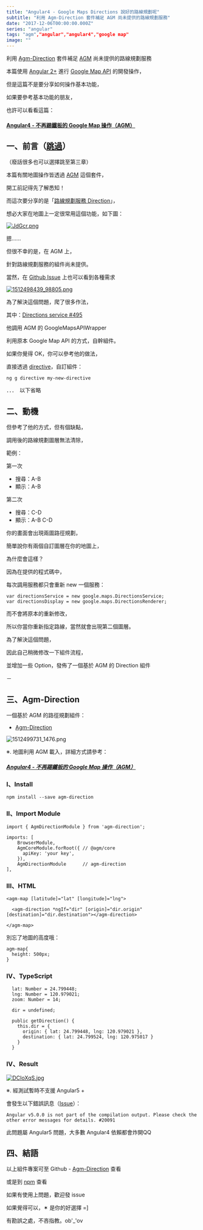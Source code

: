 ```yaml
---
title: "Angular4 - Google Maps Directions 說好的路線規劃呢"
subtitle: "利用 Agm-Direction 套件補足 AGM 尚未提供的路線規劃服務"
date: "2017-12-06T00:00:00.000Z"
series: "angular"
tags: "agm","angular","angular4","google map"
image: ""
--- 
```


利用 [Agm-Direction](https://github.com/explooosion/Agm-Direction) 套件補足 [AGM](https://github.com/SebastianM/angular-google-maps) 尚未提供的路線規劃服務

本篇使用 [Angular 2+](https://angular.io/) 進行 [Google Map API](https://developers.google.com/maps/) 的開發操作， 

但是這篇不是要分享如何操作基本功能，

如果要參考基本功能的朋友，

也許可以看看這篇：

#### [Angular4 - 不再踢鐵板的 Google Map 操作（AGM）](https://dotblogs.com.tw/explooosion/2017/07/17/212602)

一、前言（[跳過](#主文)）
---------------

（廢話很多也可以選擇跳至第三章）

本篇有關地圖操作皆透過 [AGM](https://github.com/SebastianM/angular-google-maps) 這個套件，

開工前記得先了解悉知！

而這次要分享的是「[路線規劃服務 Direction](https://developers.google.com/maps/documentation/directions/?hl=zh-tw)」，

想必大家在地圖上一定很常用這個功能，如下圖：

[![JdGcr.png](https://raw.githubusercontent.com/explooosion/blogs/refs/heads/main/docs/images/2017-12-06_Angular4%20-%20Google%20Maps%20Directions%20%E8%AA%AA%E5%A5%BD%E7%9A%84%E8%B7%AF%E7%B7%9A%E8%A6%8F%E5%8A%83%E5%91%A2/JdGcr.png)](https://i.stack.imgur.com/JdGcr.png)

摁......

但很不幸的是，在 AGM 上，

針對路線規劃服務的組件尚未提供。

當然，在 [Github Issue](https://github.com/SebastianM/angular-google-maps/issues?utf8=%E2%9C%93&q=direction) 上也可以看到各種需求

[![1512498439_98805.png](https://raw.githubusercontent.com/explooosion/blogs/refs/heads/main/docs/images/2017-12-06_Angular4%20-%20Google%20Maps%20Directions%20%E8%AA%AA%E5%A5%BD%E7%9A%84%E8%B7%AF%E7%B7%9A%E8%A6%8F%E5%8A%83%E5%91%A2/1512498439_98805.png)](https://dotblogsfile.blob.core.windows.net/user/incredible/faa3655b-e55c-4af8-be14-55ddab4df702/1512498439_98805.png)

為了解決這個問題，爬了很多作法，

其中：[Directions service #495](https://github.com/SebastianM/angular-google-maps/issues/495)

他調用 AGM 的 GoogleMapsAPIWrapper

利用原本 Google Map API 的方式，自幹組件。

如果你覺得 OK，你可以參考他的做法，

直接透過 [directive](https://github.com/angular/angular-cli/wiki/generate-directive)，自訂組件：

    ng g directive my-new-directive

．．．　以下省略

二、動機
----

但參考了他的方式，但有個缺點，

調用後的路線規劃圖層無法清除，

範例：

第一次

*   搜尋：A-B
*   顯示：A-B

第二次

*   搜尋：C-D
*   顯示：A-B C-D

你的畫面會出現兩圖路徑規劃，

簡單說你有兩個自訂圖層在你的地圖上，

為什麼會這樣？

因為在提供的程式碼中，

每次調用服務都只會重新 new 一個服務：

    var directionsService = new google.maps.DirectionsService;
    var directionsDisplay = new google.maps.DirectionsRenderer;

而不會將原本的重新修改，

所以你當你重新指定路線，當然就會出現第二個圖層。

為了解決這個問題，

因此自己稍微修改一下組件流程，

並增加一些 Option，發佈了一個基於 AGM 的 Direction 組件

－

三、Agm-Direction
---------------

一個基於 AGM 的路徑規劃組件：

*   [Agm-Direction](https://github.com/explooosion/Agm-Direction)

![1512499731_1476.png](https://raw.githubusercontent.com/explooosion/blogs/refs/heads/main/docs/images/2017-12-06_Angular4%20-%20Google%20Maps%20Directions%20%E8%AA%AA%E5%A5%BD%E7%9A%84%E8%B7%AF%E7%B7%9A%E8%A6%8F%E5%8A%83%E5%91%A2/1512499731_1476.png)

※. 地圖利用 AGM 載入，詳細方式請參考：

##### [Angular4 - 不再踢鐵板的 Google Map 操作（AGM）](https://dotblogs.com.tw/explooosion/2017/07/17/212602)

### **I、Install**

    npm install --save agm-direction

### **II、Import** Module

    import { AgmDirectionModule } from 'agm-direction';

    imports: [
        BrowserModule,
        AgmCoreModule.forRoot({ // @agm/core
          apiKey: 'your key',
        }),
        AgmDirectionModule      // agm-direction
    ],

### **III、HTML**

    <agm-map [latitude]="lat" [longitude]="lng">
     
      <agm-direction *ngIf="dir" [origin]="dir.origin" [destination]="dir.destination"></agm-direction>
     
    </agm-map>

別忘了地圖的高度哦：

    agm-map{
      height: 500px;
    }

### **IV、TypeScript**

      lat: Number = 24.799448;
      lng: Number = 120.979021;
      zoom: Number = 14;
     
      dir = undefined;
     
      public getDirection() {
        this.dir = {
          origin: { lat: 24.799448, lng: 120.979021 },
          destination: { lat: 24.799524, lng: 120.975017 }
        }
      }

### **IV、Result**

[![DCIoXqS.jpg](https://raw.githubusercontent.com/explooosion/blogs/refs/heads/main/docs/images/2017-12-06_Angular4%20-%20Google%20Maps%20Directions%20%E8%AA%AA%E5%A5%BD%E7%9A%84%E8%B7%AF%E7%B7%9A%E8%A6%8F%E5%8A%83%E5%91%A2/DCIoXqS.jpg)](https://i.imgur.com/DCIoXqS.jpg)

※. 經測試暫時不支援 Angular5 +

會發生以下錯誤訊息（[Issue](https://github.com/angular/angular/issues/20091)）：

    Angular v5.0.0 is not part of the compilation output. Please check the other error messages for details. #20091

此問題屬 Angular5 問題，大多數 Angular4 依賴都會炸開QQ

四、結語
----

以上組件專案可至 Github - [Agm-Direction](https://github.com/explooosion/Agm-Direction) 查看

或是到 [npm](https://www.npmjs.com/package/agm-direction) 查看

如果有使用上問題，歡迎發 issue 

如果覺得可以，✶ 是你的好選擇 =\]

有勘誤之處，不吝指教。ob'\_'ov